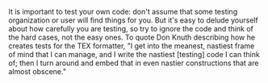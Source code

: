 It is important to test your own code: don't assume that some testing organization or user will find things for you. But it's easy to delude yourself about how carefully you are testing, so try to ignore the code and think of the hard cases, not the easy ones. To quote Don Knuth describing how he creates tests for the TEX formatter, "I get into the meanest, nastiest frame of mind that I can manage, and I write the nastiest [testing] code I can think of; then I turn around and embed that in even nastier constructions that are almost obscene."
